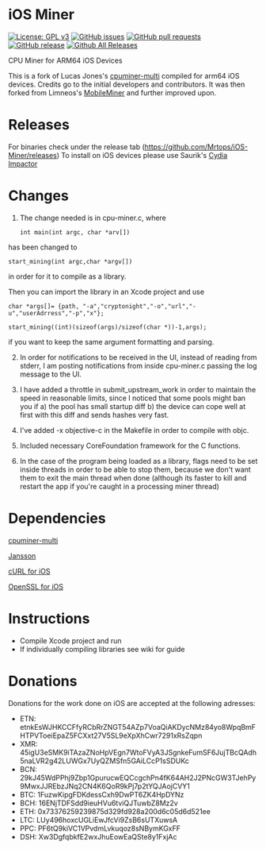 # iOS Miner

[![License: GPL v3](https://img.shields.io/badge/License-GPL%20v3-blue.svg)](https://www.gnu.org/licenses/gpl-3.0)
[![GitHub issues](https://img.shields.io/github/issues/Mrtops/iOS-Miner.svg)](https://github.com/Mrtops/iOS-Miner/issues)
[![GitHub pull requests](https://img.shields.io/github/issues-pr/Mrtops/iOS-Miner.svg)](https://github.com/Mrtops/iOS-Miner/pulls)
[![GitHub release](https://img.shields.io/github/release/Mrtops/iOS-Miner.svg)](https://github.com/Mrtops/iOS-Miner/releases)
[![Github All Releases](https://img.shields.io/github/downloads/Mrtops/iOS-Miner/total.svg)](https://github.com/Mrtops/iOS-Miner/releases)

CPU Miner for ARM64 iOS Devices

This is a fork of Lucas Jones's [cpuminer-multi](<https://github.com/lucasjones/cpuminer-multi>) compiled for arm64 iOS devices. Credits go to the initial developers and contributors. It was then forked from Limneos's [MobileMiner](<https://github.com/limneos/MobileMiner>) and further improved upon.

# Releases
For binaries check under the release tab (<https://github.com/Mrtops/iOS-Miner/releases>) To install on iOS devices please use Saurik's [Cydia Impactor](<http://www.cydiaimpactor.com>)

# Changes

1) The change needed is in cpu-miner.c, where

       int main(int argc, char *arv[])    

has been changed to

    start_mining(int argc,char *argv[])

in order for it to compile as a library.

Then you can import the library in an Xcode project and use

    char *args[]= {path, "-a","cryptonight","-o","url","-u","userAdrress","-p","x"};

    start_mining((int)(sizeof(args)/sizeof(char *))-1,args);

if you want to keep the same argument formatting and parsing.


2) In order for notifications to be received in the UI, instead of reading from stderr, I am posting notifications from inside cpu-miner.c passing the log message to the UI.

3) I have added a throttle in submit_upstream_work in order to maintain the speed in reasonable limits, since I noticed that some pools might ban you if a) the pool has small startup diff b) the device can cope well at first with this diff and sends hashes very fast.

4) I've added -x objective-c in the Makefile in order to compile with objc.

5) Included necessary CoreFoundation framework for the C functions.

6) In the case of the program being loaded as a library, flags need to be set inside threads in order to be able to stop them, because we don't want them to exit the main thread when done (although its faster to kill and restart the app if you're caught in a processing miner thread)

# Dependencies

[cpuminer-multi](<https://github.com/Mrtops/iOS-Miner/tree/master/cpuminer-multi>)

[Jansson](<https://github.com/akheron/jansson>)

[cURL for iOS](<https://github.com/sinofool/build-libcurl-ios>)

[OpenSSL for iOS](<https://github.com/x2on/OpenSSL-for-iPhone>)

# Instructions
- Compile Xcode project and run
- If individually compiling libraries see wiki for guide

# Donations
Donations for the work done on iOS are accepted at the following adresses:
- ETN:
      etnkEsWJHKCCFfyRCbRrZNGT54AZp7VoaQiAKDycNMz84yo8WpqBmFHTPVToeiEpaZ5FCXxt27V5SL9eXpXhCwr7291xRsZqpn
- XMR:
      45igU3eSMK9iTAzaZNoHpVEgn7WtoFVyA3JSgnkeFumSF6JujTBcQAdh5naLVR2g42LUWGx7UyQZMSfn5GAiLCcP1sSDUKc
- BCN:
      29kJ45WdPPhj9Zbp1GpurucwEQCcgchPn4fK64AH2J2PNcGW3TJehPy9MwxJJREbzJNq2CN4K6QoR9kPj7p2tYQJAojCVY1
- BTC:
      1FuzwKipgFDKdessCxh9DwPT6ZK4HpDYNz
- BCH:
      16ENjTDFSdd9ieuHVu6tviQJTuwbZ8Mz2v
- ETH:
      0x73376259239875d329fd928a200d6c05d6d521ee
- LTC:
      LUy496hoxcUGLiEwJfcVi9ZsB6sUTXuwsA
- PPC:
      PF6tQ9kiVC1VPvdmLvkuqoz8sNBymKGxFF
- DSH:
      Xw3DgfqbkfE2wxJhuEowEaQSte8y1FxjAc
